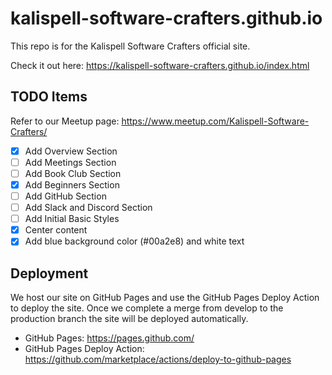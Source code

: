 # kalispell-software-crafters.github.io

This repo is for the Kalispell Software Crafters official site.

Check it out here: https://kalispell-software-crafters.github.io/index.html

## TODO Items

Refer to our Meetup page: https://www.meetup.com/Kalispell-Software-Crafters/

- [x] Add Overview Section
- [ ] Add Meetings Section
- [ ] Add Book Club Section
- [x] Add Beginners Section
- [ ] Add GitHub Section
- [ ] Add Slack and Discord Section
- [ ] Add Initial Basic Styles
- [x] Center content
- [x] Add blue background color (#00a2e8) and white text

## Deployment

We host our site on GitHub Pages and use the GitHub Pages Deploy Action to deploy the site. Once we complete a merge from develop to the production branch the site will be deployed automatically.

- GitHub Pages: https://pages.github.com/
- GitHub Pages Deploy Action: https://github.com/marketplace/actions/deploy-to-github-pages
